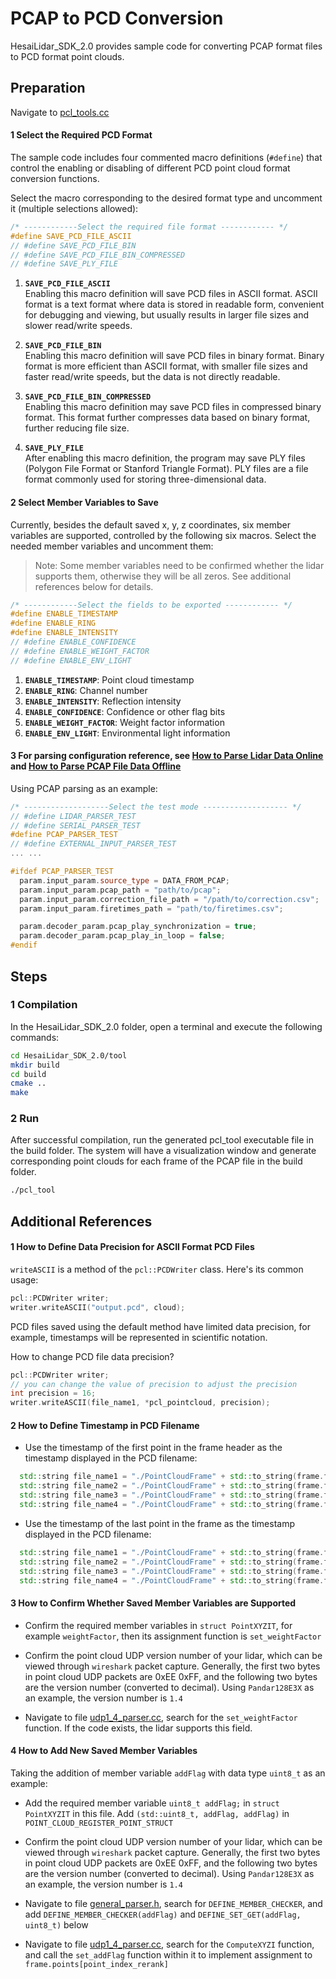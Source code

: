 # PCAP to PCD Conversion
HesaiLidar_SDK_2.0 provides sample code for converting PCAP format files to PCD format point clouds.

## Preparation
Navigate to [pcl_tools.cc](../tool/pcl_tool.cc) 

#### 1 Select the Required PCD Format

The sample code includes four commented macro definitions (`#define`) that control the enabling or disabling of different PCD point cloud format conversion functions.

Select the macro corresponding to the desired format type and uncomment it (multiple selections allowed):

```cpp
/* ------------Select the required file format ------------ */
#define SAVE_PCD_FILE_ASCII
// #define SAVE_PCD_FILE_BIN
// #define SAVE_PCD_FILE_BIN_COMPRESSED
// #define SAVE_PLY_FILE
```

1. **`SAVE_PCD_FILE_ASCII`**  
   Enabling this macro definition will save PCD files in ASCII format. ASCII format is a text format where data is stored in readable form, convenient for debugging and viewing, but usually results in larger file sizes and slower read/write speeds.

2. **`SAVE_PCD_FILE_BIN`**  
   Enabling this macro definition will save PCD files in binary format. Binary format is more efficient than ASCII format, with smaller file sizes and faster read/write speeds, but the data is not directly readable.

3. **`SAVE_PCD_FILE_BIN_COMPRESSED`**  
   Enabling this macro definition may save PCD files in compressed binary format. This format further compresses data based on binary format, further reducing file size.

4. **`SAVE_PLY_FILE`**  
   After enabling this macro definition, the program may save PLY files (Polygon File Format or Stanford Triangle Format). PLY files are a file format commonly used for storing three-dimensional data.

#### 2 Select Member Variables to Save

Currently, besides the default saved x, y, z coordinates, six member variables are supported, controlled by the following six macros. Select the needed member variables and uncomment them:

> Note: Some member variables need to be confirmed whether the lidar supports them, otherwise they will be all zeros. See additional references below for details.

```cpp
/* ------------Select the fields to be exported ------------ */
#define ENABLE_TIMESTAMP
#define ENABLE_RING
#define ENABLE_INTENSITY
// #define ENABLE_CONFIDENCE
// #define ENABLE_WEIGHT_FACTOR
// #define ENABLE_ENV_LIGHT
```
   1. **`ENABLE_TIMESTAMP`**: Point cloud timestamp
   2. **`ENABLE_RING`**: Channel number
   3. **`ENABLE_INTENSITY`**: Reflection intensity
   4. **`ENABLE_CONFIDENCE`**: Confidence or other flag bits
   5. **`ENABLE_WEIGHT_FACTOR`**: Weight factor information
   6. **`ENABLE_ENV_LIGHT`**: Environmental light information

#### 3 For parsing configuration reference, see **[How to Parse Lidar Data Online](../docs/parsing_lidar_data_online.md)** and **[How to Parse PCAP File Data Offline](../docs/parsing_pcap_file_data_offline.md)**

Using PCAP parsing as an example:

``` cpp
/* -------------------Select the test mode ------------------- */
// #define LIDAR_PARSER_TEST
// #define SERIAL_PARSER_TEST
#define PCAP_PARSER_TEST
// #define EXTERNAL_INPUT_PARSER_TEST
... ... 

#ifdef PCAP_PARSER_TEST
  param.input_param.source_type = DATA_FROM_PCAP;                       // Set data source to offline PCAP point cloud data
  param.input_param.pcap_path = "path/to/pcap";                         // Offline PCAP point cloud data path
  param.input_param.correction_file_path = "/path/to/correction.csv";   // Calibration file (angle correction file), recommend using the lidar's own calibration file
  param.input_param.firetimes_path = "path/to/firetimes.csv";           // Optional: Channel firing timing (firing moment correction file)

  param.decoder_param.pcap_play_synchronization = true;                 // Synchronize parsing according to point cloud timestamp, simulating actual lidar frequency
  param.decoder_param.pcap_play_in_loop = false;                        // Loop parsing PCAP
#endif
```

## Steps
### 1 Compilation
In the HesaiLidar_SDK_2.0 folder, open a terminal and execute the following commands:
```bash
cd HesaiLidar_SDK_2.0/tool
mkdir build
cd build
cmake ..
make
```

### 2 Run
After successful compilation, run the generated pcl_tool executable file in the build folder. The system will have a visualization window and generate corresponding point clouds for each frame of the PCAP file in the build folder.
```bash
./pcl_tool
```

## Additional References
#### 1 How to Define Data Precision for ASCII Format PCD Files
`writeASCII` is a method of the `pcl::PCDWriter` class. Here's its common usage:
```cpp
pcl::PCDWriter writer;
writer.writeASCII("output.pcd", cloud);
```
PCD files saved using the default method have limited data precision, for example, timestamps will be represented in scientific notation.

How to change PCD file data precision?
```cpp
pcl::PCDWriter writer;
// you can change the value of precision to adjust the precision
int precision = 16;
writer.writeASCII(file_name1, *pcl_pointcloud, precision);
```

#### 2 How to Define Timestamp in PCD Filename
- Use the timestamp of the first point in the frame header as the timestamp displayed in the PCD filename:
```cpp
  std::string file_name1 = "./PointCloudFrame" + std::to_string(frame.frame_index) + "_" + std::to_string(frame.frame_start_timestamp)+ ".pcd";
  std::string file_name2 = "./PointCloudFrame" + std::to_string(frame.frame_index) + "_" + std::to_string(frame.frame_start_timestamp)+ ".bin";
  std::string file_name3 = "./PointCloudFrame" + std::to_string(frame.frame_index) + "_" + std::to_string(frame.frame_start_timestamp)+ ".ply";
  std::string file_name4 = "./PointCloudFrame" + std::to_string(frame.frame_index) + "_" + std::to_string(frame.frame_start_timestamp)+ "_compress" + ".bin";
```

- Use the timestamp of the last point in the frame as the timestamp displayed in the PCD filename:
```cpp
  std::string file_name1 = "./PointCloudFrame" + std::to_string(frame.frame_index) + "_" + std::to_string(frame.frame_end_timestamp)+ ".pcd";
  std::string file_name2 = "./PointCloudFrame" + std::to_string(frame.frame_index) + "_" + std::to_string(frame.frame_end_timestamp)+ ".bin";
  std::string file_name3 = "./PointCloudFrame" + std::to_string(frame.frame_index) + "_" + std::to_string(frame.frame_end_timestamp)+ ".ply";
  std::string file_name4 = "./PointCloudFrame" + std::to_string(frame.frame_index) + "_" + std::to_string(frame.frame_end_timestamp)+ "_compress" + ".bin";
```

#### 3 How to Confirm Whether Saved Member Variables are Supported

- Confirm the required member variables in `struct PointXYZIT`, for example `weightFactor`, then its assignment function is `set_weightFactor`

- Confirm the point cloud UDP version number of your lidar, which can be viewed through `wireshark` packet capture. Generally, the first two bytes in point cloud UDP packets are 0xEE 0xFF, and the following two bytes are the version number (converted to decimal). Using `Pandar128E3X` as an example, the version number is `1.4`

- Navigate to file [udp1_4_parser.cc](../libhesai/UdpParser/src/udp1_4_parser.cc), search for the `set_weightFactor` function. If the code exists, the lidar supports this field.

#### 4 How to Add New Saved Member Variables

Taking the addition of member variable `addFlag` with data type `uint8_t` as an example:

- Add the required member variable `uint8_t addFlag;` in `struct PointXYZIT` in this file. Add `(std::uint8_t, addFlag, addFlag)` in `POINT_CLOUD_REGISTER_POINT_STRUCT`

- Confirm the point cloud UDP version number of your lidar, which can be viewed through `wireshark` packet capture. Generally, the first two bytes in point cloud UDP packets are 0xEE 0xFF, and the following two bytes are the version number (converted to decimal). Using `Pandar128E3X` as an example, the version number is `1.4`

- Navigate to file [general_parser.h](../libhesai/UdpParser/include/general_parser.h), search for `DEFINE_MEMBER_CHECKER`, and add `DEFINE_MEMBER_CHECKER(addFlag)` and `DEFINE_SET_GET(addFlag, uint8_t)` below

- Navigate to file [udp1_4_parser.cc](../libhesai/UdpParser/src/udp1_4_parser.cc), search for the `ComputeXYZI` function, and call the `set_addFlag` function within it to implement assignment to `frame.points[point_index_rerank]` 
